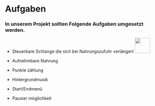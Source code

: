 <h1>Aufgaben</h1>

<h3>In unserem Projekt sollten Folgende Aufgaben umgesetzt werden.</h3> 

* <p>Steuerbare Schlange die sich bei Nahrungszufuhr verlängert <img src="[https://www.google.com/url?sa=i&url=https%3A%2F%2Fwww.fiverr.com%2Ffathoni_09%2Fdesign-cute-chibi-animals&psig=AOvVaw2EsLjWFwYtbsaWVaLipA6F&ust=1668160887991000&source=images&cd=vfe&ved=0CBAQjRxqFwoTCIC099uto_sCFQAAAAAdAAAAABAF](https://fiverr-res.cloudinary.com/images/t_smartwm/t_main1,q_auto,f_auto,q_auto,f_auto/attachments/delivery/asset/f72ba2eadf99bf4d9a2ea6e5fc4ac660-1607574925/Project%2094_22/design-cute-chibi-animals.png)" height="50px"/>
* <p>Aufnehmbare Nahrung
* <p>Punkte zählung
* <p>Hintergrundmusik
* <p>Start/Endmenü
* <p>Pausier möglichkeit
  
  


